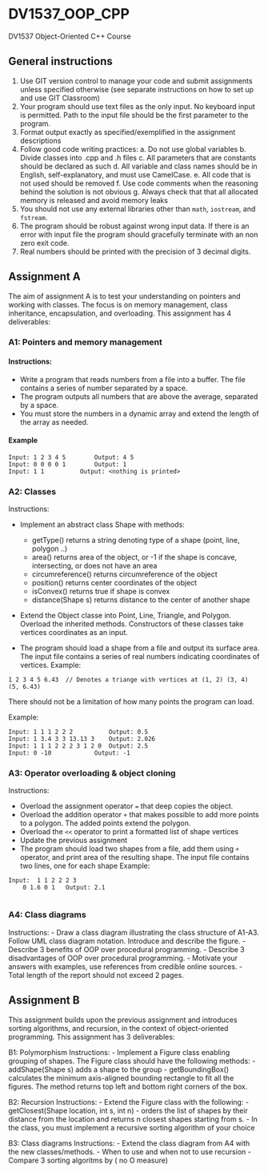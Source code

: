 # DV1537_OOP_CPP
DV1537 Object-Oriented C++ Course




## General instructions

1. Use GIT version control to manage your code and submit assignments unless specified otherwise (see separate instructions on how to set up and use GIT Classroom)
2. Your program should use text files as the only input. No keyboard input is permitted. Path to the input file should be the first parameter to the program.
3. Format output exactly as specified/exemplified in the assignment descriptions
3. Follow good code writing practices:
	a. Do not use global variables
	b. Divide classes into .cpp and .h files
	c. All parameters that are constants should be declared as such
	d. All variable and class names should be in English, self-explanatory, and must use CamelCase. 
	e. All code that is not used should be removed
	f. Use code comments when the reasoning behind the solution is not obvious
	g. Always check that that all allocated memory is released and avoid memory leaks
4. You should not use any external libraries other than `math`, `iostream`, and `fstream`. 
5. The program should be robust against wrong input data. If there is an error with input file the program should gracefully terminate with an non zero exit code.
6. Real numbers should be printed with the precision of 3 decimal digits.


## Assignment A

The aim of assignment A is to test your understanding on pointers and working with classes. The focus
is on memory management, class inheritance, encapsulation, and overloading. This assignment has 4 deliverables:

### A1: Pointers and memory management

#### Instructions:
- Write a program that reads numbers from a file into a buffer. The file contains a series of number separated by a space.
- The program outputs all numbers that are above the average, separated by a space.
- You must store the numbers in a dynamic array and extend the length of the array as needed.

#### Example

```
Input: 1 2 3 4 5		Output: 4 5
Input: 0 0 0 0 1		Output: 1
Input: 1 1			Output: <nothing is printed> 
```

### A2: Classes
Instructions:
- Implement an abstract class Shape with methods:
	- getType() returns a string denoting type of a shape (point, line, polygon ..)
	- area() returns area of the object, or -1 if the shape is concave, intersecting, or does not have an area
	- circumreference() returns circumreference of the object
	- position() returns center coordinates of the object
	- isConvex() returns true if shape is convex
	- distance(Shape s) returns distance to the center of another shape
- Extend the Object classe into Point, Line, Triangle, and Polygon. Overload the inherited methods. Constructors of these classes take vertices coordinates as an input.

- The program should load a shape from a file and output its surface area. The input file contains a series of real numbers indicating coordinates of vertices. Example:
```
1 2 3 4 5 6.43  // Denotes a triange with vertices at (1, 2) (3, 4) (5, 6.43) 
```
There should not be a limitation of how many points the program can load.

Example:
```
Input: 1 1 1 2 2 2  		Output: 0.5
Input: 1 3.4 3 3 13.13 3	Output: 2.026
Input: 1 1 1 2 2 2 3 1 2 0	Output: 2.5
Input: 0 -10			Output: -1
```	



### A3: Operator overloading & object cloning
Instructions:
- Overload the assignment operator `=` that deep copies the object. 
- Overload the addition operator `+` that makes possible to add more points to a polygon. The added points extend the polygon. 
- Overload the `<<` operator to print a formatted list of shape vertices
- Update the previous assignment
- The program should load two shapes from a file, add them using `+` operator, and print area of the resulting shape. The input file contains two lines, one for each shape	
Example:
```
Input: 	1 1 2 2 2 3
	0 1.6 0 1	Output: 2.1
		
```	




### A4: Class diagrams
Instructions:
	- Draw a class diagram illustrating the class structure of A1-A3. Follow UML class diagram notation. Introduce and describe the figure.
	- Describe 3 benefits of OOP over procedural programming.
	- Describe 3 disadvantages of OOP over procedural programming. 
	- Motivate your answers with examples, use references from credible online sources.
	- Total length of the report should not exceed 2 pages.


Assignment B
------------
This assignment builds upon the previous assignment and introduces sorting algorithms, and recursion, in the context of 
object-oriented programming. This assignment has 3 deliverables:


B1: Polymorphism
	Instructions:
		- Implement a Figure class enabling grouping of shapes. The Figure class should have the following methods:
			- addShape(Shape s) adds a shape to the group
			- getBoundingBox() calculates the minimum axis-aligned bounding rectangle to fit all the figures. The method returns top left and bottom right corners of the box.
			
B2: Recursion
	Instructions:
		- Extend the Figure class with the following:
			- getClosest(Shape location, int s, int n) - orders the list of shapes by their distance from the location and returns n closest shapes starting from s.
			- In the class, you must implement a recursive sorting algorithm of your choice


B3: Class diagrams
	Instructions:
		- Extend the class diagram from A4 with the new classes/methods.
		- When to use and when not to use recursion
		- Compare 3 sorting algoritms by ( no O measure)

